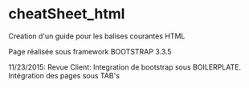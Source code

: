# cheatSheet_html
Creation d'un guide pour les balises courantes HTML

Page réalisée sous framework BOOTSTRAP 3.3.5

11/23/2015: Revue Client:
Integration de bootstrap sous BOILERPLATE.
Intégration des pages sous TAB's
